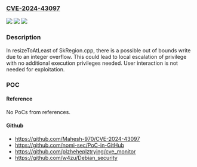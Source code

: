 ### [CVE-2024-43097](https://cve.mitre.org/cgi-bin/cvename.cgi?name=CVE-2024-43097)
![](https://img.shields.io/static/v1?label=Product&message=Android&color=blue)
![](https://img.shields.io/static/v1?label=Version&message=%3D%2015%20&color=brighgreen)
![](https://img.shields.io/static/v1?label=Vulnerability&message=Elevation%20of%20privilege&color=brighgreen)

### Description

In resizeToAtLeast of SkRegion.cpp, there is a possible out of bounds write due to an integer overflow. This could lead to local escalation of privilege with no additional execution privileges needed. User interaction is not needed for exploitation.

### POC

#### Reference
No PoCs from references.

#### Github
- https://github.com/Mahesh-970/CVE-2024-43097
- https://github.com/nomi-sec/PoC-in-GitHub
- https://github.com/plzheheplztrying/cve_monitor
- https://github.com/w4zu/Debian_security

